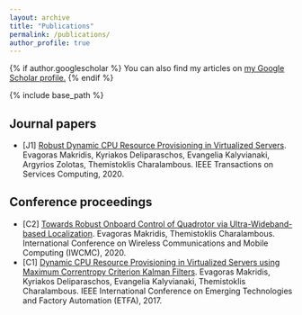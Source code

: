 ```yaml
---
layout: archive
title: "Publications"
permalink: /publications/
author_profile: true
---
```


{% if author.googlescholar %}
  You can also find my articles on <u><a href="{{https://scholar.google.gr/citations?user=qNcszUUAAAAJ&hl=en&oi=ao}}">my Google Scholar profile</a>.</u>
{% endif %}

{% include base_path %}

Journal papers
------
- [J1] [Robust Dynamic CPU Resource Provisioning in Virtualized Servers](https://ieeexplore.ieee.org/abstract/document/8960454).
Evagoras Makridis, Kyriakos Deliparaschos, Evangelia Kalyvianaki, Argyrios Zolotas, Themistoklis Charalambous.
IEEE Transactions on Services Computing, 2020.

Conference proceedings
------
- [C2] [Towards Robust Onboard Control of Quadrotor via Ultra-Wideband-based Localization](https://www.researchgate.net/profile/Evagoras_Makridis/publication/341044037_Towards_Robust_Onboard_Control_for_Quadrotors_via_Ultra-Wideband-based_Localization/links/5eaab56192851cb26766e74a/Towards-Robust-Onboard-Control-for-Quadrotors-via-Ultra-Wideband-based-Localization.pdf).
Evagoras Makridis, Themistoklis Charalambous.
International Conference on Wireless Communications and Mobile Computing (IWCMC), 2020.
- [C1] [Dynamic CPU Resource Provisioning in Virtualized Servers using Maximum Correntropy Criterion Kalman Filters](https://ieeexplore.ieee.org/abstract/document/8247677).
Evagoras Makridis, Kyriakos Deliparaschos, Evangelia Kalyvianaki, Themistoklis Charalambous.
IEEE International Conference on Emerging Technologies and Factory Automation (ETFA), 2017.